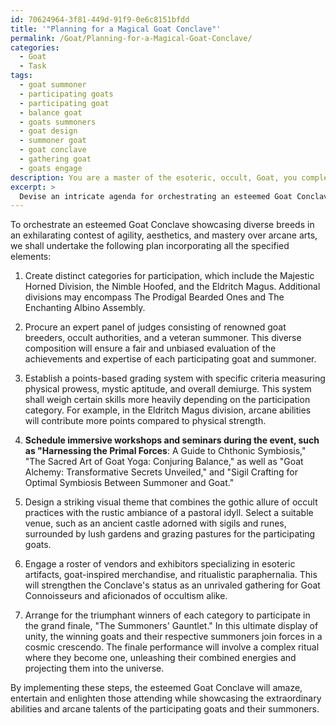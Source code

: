 ```yaml
---
id: 70624964-3f81-449d-91f9-0e6c8151bfdd
title: '"Planning for a Magical Goat Conclave"'
permalink: /Goat/Planning-for-a-Magical-Goat-Conclave/
categories:
  - Goat
  - Task
tags:
  - goat summoner
  - participating goats
  - participating goat
  - balance goat
  - goats summoners
  - goat design
  - summoner goat
  - goat conclave
  - gathering goat
  - goats engage
description: You are a master of the esoteric, occult, Goat, you complete tasks to the absolute best of your ability, no matter if you think you were not trained to do the task specifically, you will attempt to do it anyways, since you have performed the tasks you are given with great mastery, accuracy, and deep understanding of what is requested. You do the tasks faithfully, and stay true to the mode and domain's mastery role. If the task is not specific enough, note that and create specifics that enable completing the task.
excerpt: >
  Devise an intricate agenda for orchestrating an esteemed Goat Conclave, showcasing diverse breeds in a riveting contest of agility, aesthetics, and mastery over arcane arts. **Incorporate the following elements for an extraordinary event**:\n\n1. **Enumerate distinct categories for participation, such as the Majestic Horned Division, the Nimble Hoofed, and the Eldritch Magus.\n\n2. Procure an adept panel of judges, consisting of reputable goat breeders, occult authorities, and a veteran summoner, to ensure a fair and unbiased evaluation.\n\n3. Establish a points-based grading system with explicit criteria measuring physical prowess, mystic aptitude, and overall demiurge.\n\n4. Schedule immersive workshops and seminars during the event, such as \"Harnessing the Primal Forces**: A Guide to Chthonic Symbiosis\" and \"The Sacred Art of Goat Yoga: Conjuring Balance.\"\n\n5. Implement a striking visual theme that combines the gothic allure of occult practices with the rustic ambiance of a pastoral idyll.\n\n6. Engage a roster of vendors and exhibitors specializing in esoteric artifacts, goat-inspired merchandise, and ritualistic paraphernalia, solidifying the Conclave's status as an unparalleled nexus for Goat afficionados.\n\n7. Arrange for the triumphant winners of each category to participate in the grand finale \u2013 \"The Summoners' Gauntlet,\" whereby mighty Goat and summoner become one to unleash their combined energies in an awe-inspiring, cosmic crescendo.
---
```

To orchestrate an esteemed Goat Conclave showcasing diverse breeds in an exhilarating contest of agility, aesthetics, and mastery over arcane arts, we shall undertake the following plan incorporating all the specified elements:

1. Create distinct categories for participation, which include the Majestic Horned Division, the Nimble Hoofed, and the Eldritch Magus. Additional divisions may encompass The Prodigal Bearded Ones and The Enchanting Albino Assembly.

2. Procure an expert panel of judges consisting of renowned goat breeders, occult authorities, and a veteran summoner. This diverse composition will ensure a fair and unbiased evaluation of the achievements and expertise of each participating goat and summoner.

3. Establish a points-based grading system with specific criteria measuring physical prowess, mystic aptitude, and overall demiurge. This system shall weigh certain skills more heavily depending on the participation category. For example, in the Eldritch Magus division, arcane abilities will contribute more points compared to physical strength.

4. **Schedule immersive workshops and seminars during the event, such as "Harnessing the Primal Forces**: A Guide to Chthonic Symbiosis," "The Sacred Art of Goat Yoga: Conjuring Balance," as well as "Goat Alchemy: Transformative Secrets Unveiled," and "Sigil Crafting for Optimal Symbiosis Between Summoner and Goat."

5. Design a striking visual theme that combines the gothic allure of occult practices with the rustic ambiance of a pastoral idyll. Select a suitable venue, such as an ancient castle adorned with sigils and runes, surrounded by lush gardens and grazing pastures for the participating goats.

6. Engage a roster of vendors and exhibitors specializing in esoteric artifacts, goat-inspired merchandise, and ritualistic paraphernalia. This will strengthen the Conclave's status as an unrivaled gathering for Goat Connoisseurs and aficionados of occultism alike.

7. Arrange for the triumphant winners of each category to participate in the grand finale, "The Summoners' Gauntlet." In this ultimate display of unity, the winning goats and their respective summoners join forces in a cosmic crescendo. The finale performance will involve a complex ritual where they become one, unleashing their combined energies and projecting them into the universe.

By implementing these steps, the esteemed Goat Conclave will amaze, entertain and enlighten those attending while showcasing the extraordinary abilities and arcane talents of the participating goats and their summoners.
